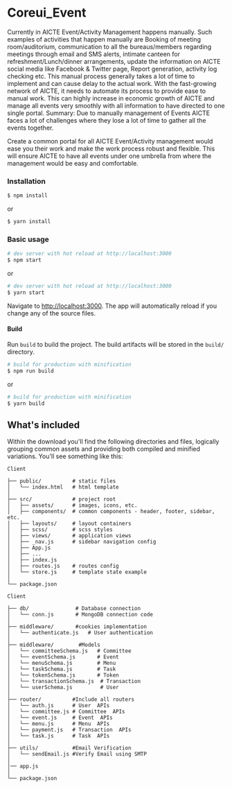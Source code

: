 # Coreui_Event
Currently in AICTE Event/Activity Management happens manually. Such examples of activities that happen manually are Booking of meeting room/auditorium, communication 
to all the bureaus/members regarding meetings through email and SMS alerts, intimate canteen for refreshment/Lunch/dinner arrangements, update the information on AICTE social media like Facebook & Twitter page, Report generation, activity log checking etc. This manual process generally takes a lot of time to implement and can cause delay to the actual work. With the fast-growing network of AICTE, it needs to automate its process to provide ease to manual work. This can highly increase in economic growth of AICTE and manage all events very smoothly with all information to have directed to one single portal. Summary:  Due to manually management of Events AICTE faces a lot of challenges where they lose a lot of time to gather all the events together.

Create a common portal for all AICTE Event/Activity management would ease you their work and make the work process robust and flexible. This will ensure AICTE to have all events under one umbrella from where the management would be easy and comfortable.




### Installation

``` bash
$ npm install
```

or

``` bash
$ yarn install
```

### Basic usage

``` bash
# dev server with hot reload at http://localhost:3000
$ npm start 
```

or 

``` bash
# dev server with hot reload at http://localhost:3000
$ yarn start
```

Navigate to [http://localhost:3000](http://localhost:3000). The app will automatically reload if you change any of the source files.

#### Build

Run `build` to build the project. The build artifacts will be stored in the `build/` directory.

```bash
# build for production with minification
$ npm run build
```

or

```bash
# build for production with minification
$ yarn build
```

## What's included

Within the download you'll find the following directories and files, logically grouping common assets and providing both compiled and minified variations. You'll see something like this:

```
Client

├── public/          # static files
│   └── index.html   # html template
│
├── src/             # project root
│   ├── assets/      # images, icons, etc.
│   ├── components/  # common components - header, footer, sidebar, etc.
│   ├── layouts/     # layout containers
│   ├── scss/        # scss styles
│   ├── views/       # application views
│   ├── _nav.js      # sidebar navigation config
│   ├── App.js
│   ├── ...
│   ├── index.js
│   ├── routes.js    # routes config
│   └── store.js     # template state example 
│
└── package.json
```

```
Client

├── db/               # Database connection 
│   └── conn.js       # MongoDB connection code
│
├── middleware/       #cookies implementation
│   └── authenticate.js   # User authentication
│
├── middleware/        #Models
│   └── committeeSchema.js   # Committee
│   └── eventSchema.js       # Event
│   └── menuSchema.js        # Menu
│   └── taskSchema.js        # Task
│   └── tokenSchema.js       # Token
│   └── transactionSchema.js  # Transaction
│   └── userSchema.js         # User
│
├── router/          #Include all routers
│   └── auth.js      # User  APIs
│   └── committee.js # Committee  APIs
│   └── event.js     # Event  APIs
│   └── menu.js      # Menu  APIs
│   └── payment.js   # Transaction  APIs
│   └── task.js      # Task  APIs
│
├── utils/           #Email Verification
│   └── sendEmail.js #Verify Email using SMTP
│
│── app.js      
│
└── package.json
```

